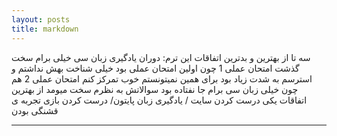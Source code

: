 ```yaml
---
layout: posts
title: markdown
---
```


سه تا از بهترین و بدترین اتفاقات این ترم:
دوران یادگیری زبان سی خیلی برام سخت گذشت
امتحان عملی 1 چون اولین امتحان عملی بود خیلی شناخت بهش نداشتم و استرسم به شدت زیاد بود برای همین نمیتونستم خوب تمرکز کنم
امتحان عملی 2 هم چون خیلی زبان سی برام جا نفتاده بود سوالاتش به نظرم سخت میومد
از بهترین اتفاقات یکی درست کردن سایت / یادگیری زبان پایتون/ درست کردن بازی تجربه ی قشنگی بودن





---